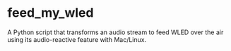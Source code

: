 # feed_my_wled
A Python script that transforms an audio stream to feed WLED over the air using its audio-reactive feature with Mac/Linux.
